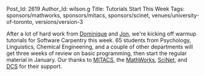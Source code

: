 Post_Id: 2619
Author_Id: wilson.g
Title: Tutorials Start This Week
Tags: sponsors/mathworks, sponsors/mitacs, sponsors/scinet, venues/university-of-toronto, versions/version-3

<p>After a lot of hard work from <a href="http://www.utsc.utoronto.ca/~psych/students/vuvan.html">Dominique</a> and <a href="http://skoolr.blogspot.com/">Jon</a>, we're kicking off warmup tutorials for Software Carpentry this week. 65 students from Psychology, Linguistics, Chemical Engineering, and a couple of other departments will get three weeks of review on basic programming, then start the regular material in January. Our thanks to <a href="http://mitacs.ca">MITACS</a>, the <a href="http://www.mathworks.com">MathWorks</a>, <a href="http://www.scinet.utoronto.ca">SciNet</a>, and <a href="http://www.cs.utoronto.ca">DCS</a> for their support.</p>
